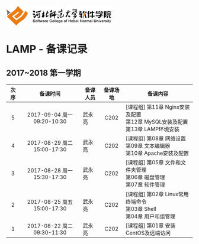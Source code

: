 ![河北师范大学软件学院](../image/logo.png)

# LAMP - 备课记录

## 2017~2018 第一学期

|次序| 备课时间                   | 备课人员                | 备课场地 | 备课内容 |
|:---:|:-------------------------:|------------------------|:-------:|---------|
|5|2017-09-04 周一 09:20-10:30|武永亮|C202|[课程组] 第11章 Nginx安装及配置<br>第12章 MySQL安装及配置<br>第13章 LAMP环境安装|
|4|2017-08-29 周二 15:00-17:30|武永亮|C202|[课程组] 第08章 网络设置<br>第09章 文本编辑器<br>第10章 Apache安装及配置|
|3|2017-08-28 周一 15:30-17:30|武永亮|C202|[课程组] 第05章 文件和文件夹管理<br>第06章 磁盘管理<br>第07章 软件管理|
|2|2017-08-25 周五 15:00-17:30|武永亮|C202|[课程组] 第02章 Linux常用终端命令<br>第03章 Shell<br>第04章 用户和组管理|
|1|2017-08-22 周二 09:30-11:30|武永亮|C202|[课程组] 第01章 安装CentOS及远端访问|

